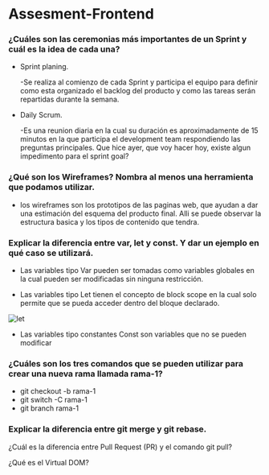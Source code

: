 # Assesment-Frontend

### ¿Cuáles son las ceremonias más importantes de un Sprint y cuál es la idea de cada una?

- Sprint planing.

  -Se realiza al comienzo de cada Sprint y participa el equipo para definir como esta organizado el backlog del producto y como las tareas serán repartidas durante la semana. 
  
- Daily Scrum.

  -Es una reunion diaria en la cual su duración es aproximadamente de 15 minutos en la que participa el development team respondiendo las preguntas principales. Que hice ayer, que voy hacer hoy, existe algun impedimento para el sprint goal?
  
  
### ¿Qué son los Wireframes? Nombra al menos una herramienta que podamos utilizar.

- los wireframes son los prototipos de las paginas web, que ayudan a dar una estimación del esquema del producto final. Alli se puede observar la estructura basica y los tipos de contenido que tendra. 


### Explicar la diferencia entre var, let y const. Y dar un ejemplo en qué caso se utilizará.

- Las variables tipo Var pueden ser tomadas como variables globales en la cual pueden ser modificadas sin ninguna restricción. 

- Las variables tipo Let tienen el concepto de block scope en la cual solo permite que se pueda acceder dentro del bloque declarado. 

![let](https://user-images.githubusercontent.com/79812118/204684808-9b3d3bc8-06be-4719-a3ab-73109dd02434.jpg)

- Las variables tipo constantes Const son variables que no se pueden modificar  

### ¿Cuáles son los tres comandos que se pueden utilizar para crear una nueva rama llamada rama-1?

- git checkout -b rama-1
- git switch -C rama-1
- git branch rama-1


### Explicar la diferencia entre git merge y git rebase.


¿Cuál es la diferencia entre Pull Request (PR) y el comando git pull?


¿Qué es el Virtual DOM?
